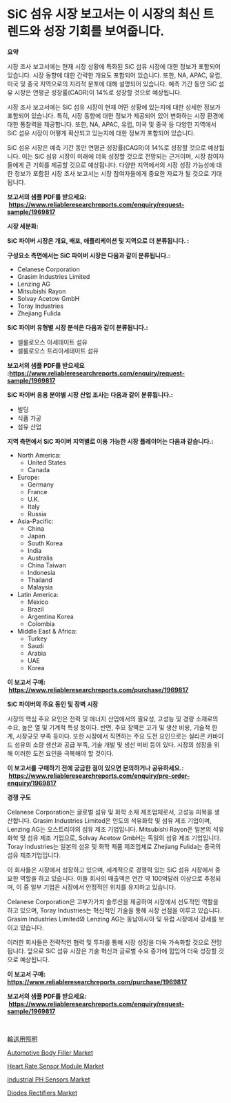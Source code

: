 <p><h1>SiC 섬유 시장 보고서는 이 시장의 최신 트렌드와 성장 기회를 보여줍니다.</h1></p><p><strong>요약</strong></p>
<p><p>시장 조사 보고서에는 현재 시장 상황에 특화된 SiC 섬유 시장에 대한 정보가 포함되어 있습니다. 시장 동향에 대한 간략한 개요도 포함되어 있습니다. 또한, NA, APAC, 유럽, 미국 및 중국 지역으로의 지리적 분포에 대해 설명되어 있습니다. 예측 기간 동안 SiC 섬유 시장은 연평균 성장률(CAGR)이 14%로 성장할 것으로 예상됩니다.</p><p>시장 조사 보고서에는 SiC 섬유 시장이 현재 어떤 상황에 있는지에 대한 상세한 정보가 포함되어 있습니다. 특히, 시장 동향에 대한 정보가 제공되어 있어 변화하는 시장 환경에 대한 통찰력을 제공합니다. 또한, NA, APAC, 유럽, 미국 및 중국 등 다양한 지역에서 SiC 섬유 시장이 어떻게 확산되고 있는지에 대한 정보가 포함되어 있습니다.</p><p>SiC 섬유 시장은 예측 기간 동안 연평균 성장률(CAGR)이 14%로 성장할 것으로 예상됩니다. 이는 SiC 섬유 시장이 미래에 더욱 성장할 것으로 전망되는 근거이며, 시장 참여자들에게 큰 기회를 제공할 것으로 예상됩니다. 다양한 지역에서의 시장 성장 가능성에 대한 정보가 포함된 시장 조사 보고서는 시장 참여자들에게 중요한 자료가 될 것으로 기대됩니다.</p></p>
<p><strong>보고서의 샘플 PDF를 받으세요: &nbsp;<a href="https://www.reliableresearchreports.com/enquiry/request-sample/1969817">https://www.reliableresearchreports.com/enquiry/request-sample/1969817</a></strong></p>
<p><strong>시장 세분화:</strong></p>
<p><strong> SiC 파이버 시장은 개요, 배포, 애플리케이션 및 지역으로 더 분류됩니다. :</strong></p>
<p><strong>구성요소 측면에서는 SiC 파이버 시장은 다음과 같이 분류됩니다.:</strong></p>
<p><ul><li>Celanese Corporation</li><li>Grasim Industries Limited</li><li>Lenzing AG</li><li>Mitsubishi Rayon</li><li>Solvay Acetow GmbH</li><li>Toray Industries</li><li>Zhejiang Fulida</li></ul></p>
<p><strong> SiC 파이버 유형별 시장 분석은 다음과 같이 분류됩니다.:</strong></p>
<p><ul><li>셀룰로오스 아세테이트 섬유</li><li>셀룰로오스 트리아세테이트 섬유</li></ul></p>
<p><strong>보고서의 샘플 PDF를 받으세요 :<a href="https://www.reliableresearchreports.com/enquiry/request-sample/1969817">https://www.reliableresearchreports.com/enquiry/request-sample/1969817</a></strong></p>
<p><strong> SiC 파이버 응용 분야별 시장 산업 조사는 다음과 같이 분류됩니다.:</strong></p>
<p><ul><li>빌딩</li><li>식품 가공</li><li>섬유 산업</li></ul></p>
<p><strong>지역 측면에서 SiC 파이버 지역별로 이용 가능한 시장 플레이어는 다음과 같습니다.:</strong></p>
<p><ul>
    <li>
        North America:
        <ul>
            <li>United States</li>
            <li>Canada</li>
        </ul>
    </li>
    <li>
        Europe:
        <ul>
            <li>Germany</li>
            <li>France</li>
            <li>U.K.</li>
            <li>Italy</li>
            <li>Russia</li>
        </ul>
    </li>
    <li>
        Asia-Pacific:
        <ul>
            <li>China</li>
            <li>Japan</li>
            <li>South Korea</li>
            <li>India</li>
            <li>Australia</li>
            <li>China Taiwan</li>
            <li>Indonesia</li>
            <li>Thailand</li>
            <li>Malaysia</li>
        </ul>
    </li>
    <li>
        Latin America:
        <ul>
            <li>Mexico</li>
            <li>Brazil</li>
            <li>Argentina Korea</li>
            <li>Colombia</li>
        </ul>
    </li>
    <li>
        Middle East & Africa:
        <ul>
            <li>Turkey</li>
            <li>Saudi</li>
            <li>Arabia</li>
            <li>UAE</li>
            <li>Korea</li>
        </ul>
    </li>
    </ul></p>
<p><strong>이 보고서 구매: &nbsp;<a href="https://www.reliableresearchreports.com/purchase/1969817">https://www.reliableresearchreports.com/purchase/1969817</a></strong></p>
<p><strong>SiC 파이버의 주요 동인 및 장벽 시장</strong></p>
<p><p>시장의 핵심 주요 요인은 전력 및 에너지 산업에서의 필요성, 고성능 및 경량 소재로의 수요, 높은 열 및 기계적 특성 등이다. 반면, 주요 장벽은 고가 및 생산 비용, 기술적 한계, 시장규모 부족 등이다. 또한 시장에서 직면하는 주요 도전 요인으로는 실리콘 카바이드 섬유의 소량 생산과 공급 부족, 기술 개발 및 생산 미비 등이 있다. 시장의 성장을 위해 이러한 도전 요인을 극복해야 할 것이다.</p></p>
<p><strong>이 보고서를 구매하기 전에 궁금한 점이 있으면 문의하거나 공유하세요.: &nbsp;<a href="https://www.reliableresearchreports.com/enquiry/pre-order-enquiry/1969817">https://www.reliableresearchreports.com/enquiry/pre-order-enquiry/1969817</a></strong></p>
<p><strong>경쟁 구도</strong></p>
<p><p>Celanese Corporation는 글로벌 섬유 및 화학 소재 제조업체로서, 고성능 피복을 생산합니다. Grasim Industries Limited은 인도의 석유화학 및 섬유 제조 기업이며, Lenzing AG는 오스트리아의 섬유 제조 기업입니다. Mitsubishi Rayon은 일본의 석유화학 및 섬유 제조 기업으로, Solvay Acetow GmbH는 독일의 섬유 제조 기업입니다. Toray Industries는 일본의 섬유 및 화학 제품 제조업체로 Zhejiang Fulida는 중국의 섬유 제조기업입니다.</p><p>이 회사들은 시장에서 성장하고 있으며, 세계적으로 경쟁력 있는 SiC 섬유 시장에서 중요한 역할을 하고 있습니다. 이들 회사의 매출액은 연간 약 100억달러 이상으로 추정되며, 이 중 일부 기업은 시장에서 안정적인 위치를 유지하고 있습니다.</p><p>Celanese Corporation은 고부가가치 솔루션을 제공하여 시장에서 선도적인 역할을 하고 있으며, Toray Industries는 혁신적인 기술을 통해 시장 선점을 이루고 있습니다. Grasim Industries Limited와 Lenzing AG는 동남아시아 및 유럽 시장에서 강세를 보이고 있습니다.</p><p>이러한 회사들은 전략적인 협력 및 투자를 통해 시장 성장을 더욱 가속화할 것으로 전망됩니다. 앞으로 SiC 섬유 시장은 기술 혁신과 글로벌 수요 증가에 힘입어 더욱 성장할 것으로 예상됩니다.</p></p>
<p><strong>이 보고서 구매: &nbsp; <a href="https://www.reliableresearchreports.com/purchase/1969817">https://www.reliableresearchreports.com/purchase/1969817</a></strong></p>
<p><strong>보고서의 샘플 PDF를 받으세요: &nbsp;<a href="https://www.reliableresearchreports.com/enquiry/request-sample/1969817">https://www.reliableresearchreports.com/enquiry/request-sample/1969817</a></strong><strong></strong></p>
<p>&nbsp;</p>
<p><p><a href="https://github.com/EthanMorar2011/Market-Research-Report-List-1/blob/main/691146511902.md">輸送用照明</a></p><p><a href="https://issuu.com/reportprime-2/docs/automotive-body-filler-market-size-2030.pptx">Automotive Body Filler Market</a></p><p><a href="https://github.com/marloy8/Market-Research-Report-List-3/blob/main/heart-rate-sensor-module-market.md">Heart Rate Sensor Module Market</a></p><p><a href="https://github.com/jj19131/Market-Research-Report-List-2/blob/main/industrial-ph-sensors-market.md">Industrial PH Sensors Market</a></p><p><a href="https://medium.com/@donna.mitchell456598/diodes-rectifiers-market-share-evolution-and-market-growth-trends-2024-2031-3fa8d6336789">Diodes Rectifiers Market</a></p></p>